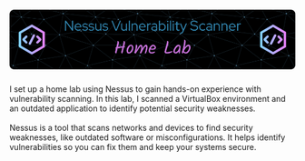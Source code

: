 <h1><img src="NessusScanner.png"</img></h1>
I set up a home lab using Nessus to gain hands-on experience with vulnerability scanning. In this lab, I scanned a VirtualBox environment and an outdated application to identify potential security weaknesses.
</br>
</br>
Nessus is a tool that scans networks and devices to find security weaknesses, like outdated software or misconfigurations. It helps identify vulnerabilities so you can fix them and keep your systems secure.
